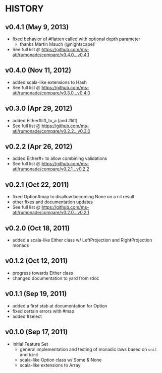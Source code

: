 # HISTORY

## v0.4.1 (May 9, 2013)

  - fixed behavior of #flatten called with optional depth parameter
      - thanks Martin Mauch (@nightscape)!
  - See full list @ https://github.com/ms-ati/rumonade/compare/v0.4.0...v0.4.1

## v0.4.0 (Nov 11, 2012)

  - added scala-like extensions to Hash
  - See full list @ https://github.com/ms-ati/rumonade/compare/v0.3.0...v0.4.0

## v0.3.0 (Apr 29, 2012)

  - added Either#lift_to_a (and #lift)
  - See full list @ https://github.com/ms-ati/rumonade/compare/v0.2.2...v0.3.0

## v0.2.2 (Apr 26, 2012)

  - added Either#+ to allow combining validations
  - See full list @ https://github.com/ms-ati/rumonade/compare/v0.2.1...v0.2.2

## v0.2.1 (Oct 22, 2011)

  - fixed Option#map to disallow becoming None on a nil result
  - other fixes and documentation updates
  - See full list @ https://github.com/ms-ati/rumonade/compare/v0.2.0...v0.2.1

## v0.2.0 (Oct 18, 2011)

  - added a scala-like Either class w/ LeftProjection and RightProjection monads

## v0.1.2 (Oct 12, 2011)

  - progress towards Either class
  - changed documentation to yard from rdoc

## v0.1.1 (Sep 19, 2011)

  - added a first stab at documentation for Option
  - fixed certain errors with #map
  - added #select

## v0.1.0 (Sep 17, 2011)

  - Initial Feature Set
    - general implementation and testing of monadic laws based on `unit` and `bind`
    - scala-like Option class w/ Some & None
    - scala-like extensions to Array
